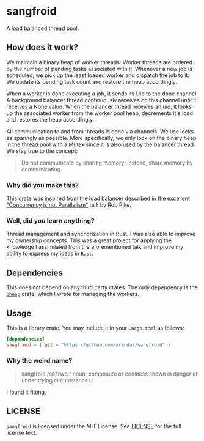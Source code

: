 # sangfroid

A load balanced thread pool.

## How does it work?

We maintain a binary heap of worker threads. Worker threads are ordered by the number of
pending tasks associated with it. Whenever a new job is scheduled, we pick up the least
loaded worker and dispatch the job to it. We update its pending task count and restore
the heap accordingly.

When a worker is done executing a job, it sends its Uid to the done channel. A background
balancer thread continuously receives on this channel until it receives a None value.
When the balancer thread receives an uid, it looks up the associated worker from the
worker pool heap, decrements it's load and restores the heap accordingly.

All communication to and from threads is done via channels. We use locks as sparingly as
possible. More specifically, we only lock on the binary heap in the thread pool with a
Mutex since it is also used by the balancer thread.
We stay true to the concept:
>Do not communicate by sharing memory; instead, share memory by communicating.

### Why did you make this?
This crate was inspired from the load balancer described in the excellent
["Concurrency is not Parallelism"](https://youtu.be/oV9rvDllKEg) talk by Rob Pike.

### Well, did you learn anything?
Thread management and synchorization in Rust. I was also able to improve my ownership concepts.
This was a great project for applying the knowledge I assimilated from the aforementioned
talk and improve my ability to express my ideas in `Rust`.

## Dependencies
This does not depend on any third party crates. The only dependency is the
[`bheap`](https://github.com/arindas/bheap) crate, which I wrote for managing the workers.

## Usage
This is a library crate. You may include it in your `Cargo.toml` as follows:
```toml
[dependencies]
sangfroid = { git = "https://github.com/arindas/sangfroid" }
```

### Why the weird name?
>sangfroid /sɒ̃ˈfrwɑː/ noun;
>composure or coolness shown in danger or under trying circumstances.

I found it fitting.

## LICENSE
`sangfroid` is licensed under the MIT License. See [LICENSE](./LICENSE) for the full license text.